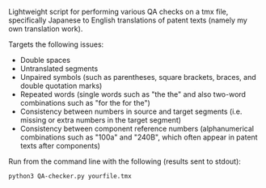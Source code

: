 Lightweight script for performing various QA checks on a tmx file, specifically Japanese to English translations of patent texts (namely my own translation work).

Targets the following issues:
  - Double spaces
  - Untranslated segments
  - Unpaired symbols (such as parentheses, square brackets, braces, and double quotation marks)
  - Repeated words (single words such as "the the" and also two-word combinations such as "for the for the")
  - Consistency between numbers in source and target segments (i.e. missing or extra numbers in the target segment)
  - Consistency between component reference numbers (alphanumerical combinations such as "100a" and "240B", which often appear in patent texts after components)

Run from the command line with the following (results sent to stdout):

`python3 QA-checker.py yourfile.tmx`
